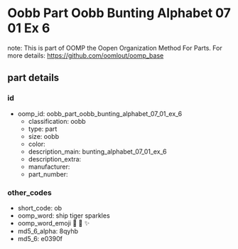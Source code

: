# Oobb Part Oobb Bunting Alphabet 07 01 Ex 6  

note: This is part of OOMP the Oopen Organization Method For Parts. For more details: https://github.com/oomlout/oomp_base

##  part details





### id
* oomp_id: oobb_part_oobb_bunting_alphabet_07_01_ex_6
  * classification: oobb
  * type: part
  * size: oobb
  * color: 
  * description_main: bunting_alphabet_07_01_ex_6
  * description_extra: 
  * manufacturer: 
  * part_number: 

### other_codes
* short_code: ob
* oomp_word: ship tiger sparkles
* oomp_word_emoji :ship: :tiger: :sparkles:
* md5_6_alpha: 8qyhb
* md5_6: e0390f